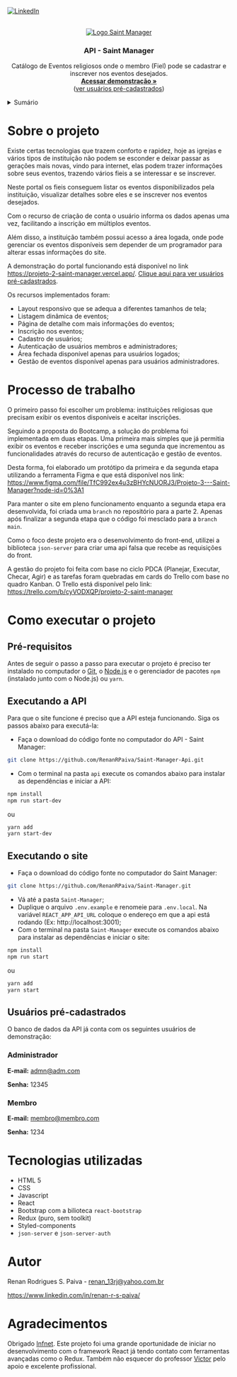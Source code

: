 <!-- BADGES -->
[![LinkedIn](https://img.shields.io/badge/-LinkedIn-black.svg?style=for-the-badge&logo=linkedin&colorB=555)](https://www.linkedin.com/in/renan-r-s-paiva/)


<br />
<div align="center">
 <a href="https://projeto-2-saint-manager.vercel.app/">
   <img src="https://user-images.githubusercontent.com/101148797/182462855-8fb807ce-9ba6-4bd2-8fbd-1fd51d1e094a.png" alt="Logo Saint Manager">
 </a>
 
  <h3 align="center">API - Saint Manager</h3>

  <p align="center">
    Catálogo de Eventos religiosos onde o membro (Fiel) pode se cadastrar e inscrever nos eventos desejados.
    <br />
    <a href="https://projeto-2-saint-manager.vercel.app/"><strong>Acessar demonstração »</strong></a>
    <br />
    (<a href="#usuários-pré-cadastrados">ver usuários pré-cadastrados</a>)
  </p>
  </div>
  
  <details>
  <summary>Sumário</summary>
  <ol>
    <li><a href="#sobre-o-projeto">Sobre o projeto</a></li>
    <li><a href="#processo-de-trabalho">Processo de trabalho</a></li>
    <li>
      <a href="#como-executar-o-projeto">Como executar o projeto</a>
      <ul>
        <li><a href="#pré-requisitos">Pré-requisitos</a></li>
        <li><a href="#executando-a-api">Executando a API</a></li>
        <li><a href="#executando-o-site">Executando o site</a></li>
        <li><a href="#usuários-pré-cadastrados">Usuários pré-cadastrados</a></li>
      </ul>
    </li>
    <li><a href="#tecnologias-utilizadas">Tecnologias utilizadas</a></li>
    <li><a href="#autor">Autor</a></li>
    <li><a href="#agradecimentos">Agradecimentos</a></li>
  </ol>
</details>

# Sobre o projeto

Existe certas tecnologias que trazem conforto e rapidez, hoje as igrejas e vários tipos de instituição não podem se esconder e deixar passar as gerações mais novas, vindo para internet, elas podem trazer informações sobre seus eventos, trazendo vários fieis a se interessar e se inscrever.

Neste portal os fieis conseguem listar os eventos disponibilizados pela instituição, visualizar detalhes sobre eles e se inscrever nos eventos desejados.

Com o recurso de criação de conta o usuário informa os dados apenas uma vez, facilitando a inscrição em múltiplos eventos.

Além disso, a instituição também possui acesso a área logada, onde pode gerenciar os eventos disponíveis sem depender de um programador para alterar essas informações do site.

A demonstração do portal funcionando está disponível no link https://projeto-2-saint-manager.vercel.app/. [Clique aqui para ver usuários pré-cadastrados](#usuários-pré-cadastrados).

Os recursos implementados foram:

- Layout responsivo que se adequa a diferentes tamanhos de tela;
- Listagem dinâmica de eventos;
- Página de detalhe com mais informações do eventos;
- Inscrição nos eventos;
- Cadastro de usuários;
- Autenticação de usuários membros e administradores;
- Área fechada disponível apenas para usuários logados;
- Gestão de eventos disponível apenas para usuários administradores.

# Processo de trabalho

O primeiro passo foi escolher um problema: instituições religiosas que precisam exibir os eventos disponíveis e aceitar inscrições.

Seguindo a proposta do Bootcamp, a solução do problema foi implementada em duas etapas. Uma primeira mais simples que já permitia exibir os eventos e receber inscrições e uma segunda que incrementou as funcionalidades através do recurso de autenticação e gestão de eventos.

Desta forma, foi elaborado um protótipo da primeira e da segunda etapa utilizando a ferramenta Figma e que está disponível nos link: https://www.figma.com/file/TfC992ex4u3zBHYcNUORJ3/Projeto-3---Saint-Manager?node-id=0%3A1

Para manter o site em pleno funcionamento enquanto a segunda etapa era desenvolvida, foi criada uma `branch` no repositório para a parte 2. Apenas após finalizar a segunda etapa que o código foi mesclado para a `branch` `main`.

Como o foco deste projeto era o desenvolvimento do front-end, utilizei a biblioteca `json-server` para criar uma api falsa que recebe as requisições do front.

A gestão do projeto foi feita com base no ciclo PDCA (Planejar, Executar, Checar, Agir) e as tarefas foram quebradas em cards do Trello com base no quadro Kanban. O Trello está disponível pelo link: https://trello.com/b/cyVODXQP/projeto-2-saint-manager

# Como executar o projeto

## Pré-requisitos

Antes de seguir o passo a passo para executar o projeto é preciso ter instalado no computador o [Git](https://git-scm.com/), o [Node.js](https://nodejs.org) e o gerenciador de pacotes `npm` (instalado junto com o Node.js) ou `yarn`.

## Executando a API

Para que o site funcione é preciso que a API esteja funcionando. Siga os passos abaixo para executá-la:

- Faça o download do código fonte no computador do API - Saint Manager:
```sh
git clone https://github.com/RenanRPaiva/Saint-Manager-Api.git
```

- Com o terminal na pasta `api` execute os comandos abaixo para instalar as dependências e iniciar a API:
```sh
npm install
npm run start-dev
```
ou

```sh
yarn add
yarn start-dev
```
## Executando o site

- Faça o download do código fonte no computador do Saint Manager:
```sh
git clone https://github.com/RenanRPaiva/Saint-Manager.git
```
- Vá até a pasta `Saint-Manager`;
- Duplique o arquivo `.env.example` e renomeie para `.env.local`. Na variável `REACT_APP_API_URL` coloque o endereço em que a api está rodando (Ex: http://localhost:3001);
- Com o terminal na pasta `Saint-Manager` execute os comandos abaixo para instalar as dependências e iniciar o site:
```sh
npm install
npm run start
```
ou

```sh
yarn add
yarn start
```
## Usuários pré-cadastrados

O banco de dados da API já conta com os seguintes usuários de demonstração:

### Administrador

**E-mail:** admn@adm.com

**Senha:** 12345

### Membro

**E-mail:** membro@membro.com

**Senha:** 1234

# Tecnologias utilizadas
- HTML 5
- CSS
- Javascript
- React
- Bootstrap com a bilioteca `react-bootstrap`
- Redux (puro, sem toolkit)
- Styled-components
- `json-server` e `json-server-auth`

# Autor
Renan Rodrigues S. Paiva - renan_13rj@yahoo.com.br

https://www.linkedin.com/in/renan-r-s-paiva/

# Agradecimentos

Obrigado [Infnet](https://www.infnet.edu.br/). Este projeto foi uma grande oportunidade de iniciar no desenvolvimento com o framework React já tendo contato com ferramentas avançadas como o Redux. Também não esquecer do professor [Victor](https://www.linkedin.com/in/victorassis/) pelo apoio e excelente profissional.
